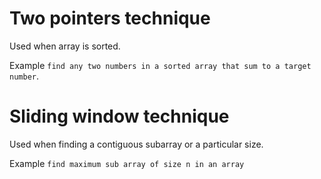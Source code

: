 # Two pointers technique

Used when array is sorted. 

Example `find any two numbers in a sorted array that sum to a target number`.

# Sliding window technique

Used when finding a contiguous subarray or a particular size.

Example `find maximum sub array of size n in an array`



